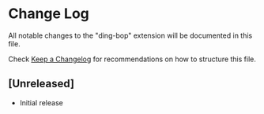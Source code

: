 # Change Log

All notable changes to the "ding-bop" extension will be documented in this file.

Check [Keep a Changelog](http://keepachangelog.com/) for recommendations on how to structure this file.

## [Unreleased]

- Initial release
